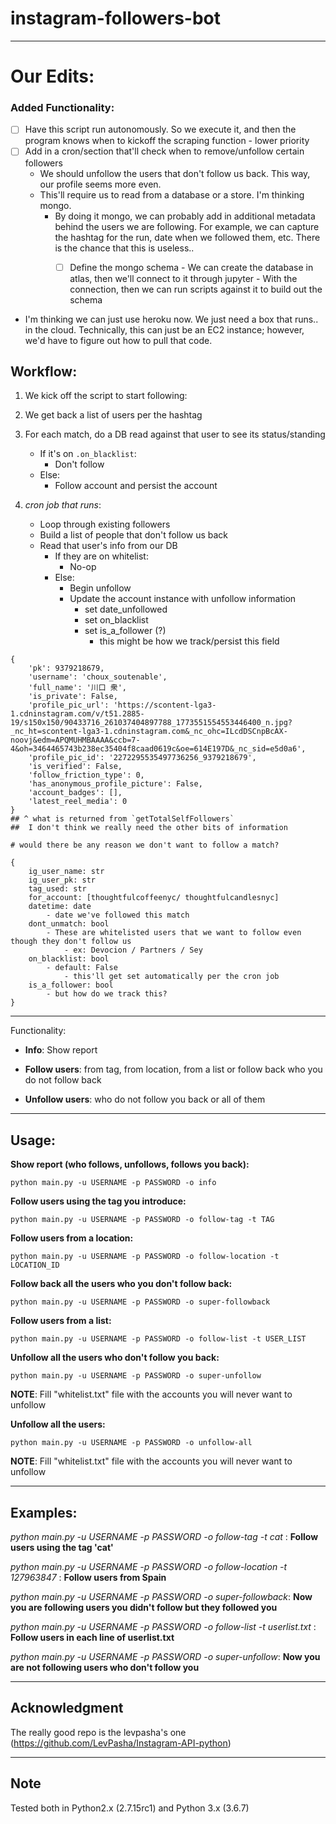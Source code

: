 # instagram-followers-bot

---

# Our Edits:

### Added Functionality:

* [ ] Have this script run autonomously. So we execute it, and then the program knows when to kickoff the scraping
  function
        - lower priority
* [ ] Add in a cron/section that'll check when to remove/unfollow certain followers
    - We should unfollow the users that don't follow us back. This way, our profile seems more even.
    - This'll require us to read from a database or a store. I'm thinking mongo.
        - By doing it mongo, we can probably add in additional metadata behind the users we are following. For example,
          we can capture the hashtag for the run, date when we followed them, etc. There is the chance that this is useless..
          * [ ] Define the mongo schema
                - We can create the database in atlas, then we'll connect to it through jupyter
                - With the connection, then we can run scripts against it to build out the schema
            

- I'm thinking we can just use heroku now. We just need a box that runs.. in the cloud. Technically, this can just be an EC2 instance; however, we'd have to figure out how to pull that code.

 
## Workflow:
1. We kick off the script to start following:
2. We get back a list of users per the hashtag
3. For each match, do a DB read against that user to see its status/standing
    - If it's on `.on_blacklist`:
        - Don't follow
    - Else:
        - Follow account and persist the account
    
5. _cron job that runs_:
    - Loop through existing followers
    - Build a list of people that don't follow us back
    - Read that user's info from our DB 
        - If they are on whitelist:
            - No-op
        - Else:
            - Begin unfollow
            - Update the account instance with unfollow information
                - set date_unfollowed
                - set on_blacklist
                - set is_a_follower (?)
                    - this might be how we track/persist this field
            

```
{
    'pk': 9379218679,
    'username': 'choux_soutenable',
    'full_name': '川口 衆',
    'is_private': False,
    'profile_pic_url': 'https://scontent-lga3-1.cdninstagram.com/v/t51.2885-19/s150x150/90433716_261037404897788_1773551554553446400_n.jpg?_nc_ht=scontent-lga3-1.cdninstagram.com&_nc_ohc=ILcdDSCnpBcAX-noovj&edm=APQMUHMBAAAA&ccb=7-4&oh=3464465743b238ec35404f8caad0619c&oe=614E197D&_nc_sid=e5d0a6',
    'profile_pic_id': '2272295535497736256_9379218679', 
    'is_verified': False, 
    'follow_friction_type': 0,
    'has_anonymous_profile_picture': False,
    'account_badges': [],
    'latest_reel_media': 0
}
## ^ what is returned from `getTotalSelfFollowers`
##  I don't think we really need the other bits of information

# would there be any reason we don't want to follow a match?

{
    ig_user_name: str
    ig_user_pk: str
    tag_used: str
    for_account: [thoughtfulcoffeenyc/ thoughtfulcandlesnyc]
    datetime: date
        - date we've followed this match
    dont_unmatch: bool
        - These are whitelisted users that we want to follow even though they don't follow us
            - ex: Devocion / Partners / Sey
    on_blacklist: bool
        - default: False
            - this'll get set automatically per the cron job
    is_a_follower: bool
        - but how do we track this?
}
```
            

---

Functionality:

- **Info**: Show report

- **Follow users**: from tag, from location, from a list or follow back who you do not follow back

- **Unfollow users**: who do not follow you back or all of them

---------------------

## Usage:

**Show report (who follows, unfollows, follows you back):**

```
python main.py -u USERNAME -p PASSWORD -o info
```

**Follow users using the tag you introduce:**

```
python main.py -u USERNAME -p PASSWORD -o follow-tag -t TAG
```

**Follow users from a location:**

```
python main.py -u USERNAME -p PASSWORD -o follow-location -t LOCATION_ID
```

**Follow back all the users who you don't follow back:**

```
python main.py -u USERNAME -p PASSWORD -o super-followback
```

**Follow users from a list:**

```
python main.py -u USERNAME -p PASSWORD -o follow-list -t USER_LIST
```

**Unfollow all the users who don't follow you back:**

```
python main.py -u USERNAME -p PASSWORD -o super-unfollow
```

**NOTE**: Fill "whitelist.txt" file with the accounts you will never want to unfollow

**Unfollow all the users:**

```
python main.py -u USERNAME -p PASSWORD -o unfollow-all
```

**NOTE**: Fill "whitelist.txt" file with the accounts you will never want to unfollow

---------------------

## Examples:

*python main.py -u USERNAME -p PASSWORD -o follow-tag -t cat* : **Follow users using the tag 'cat'**

*python main.py -u USERNAME -p PASSWORD -o follow-location -t 127963847* : **Follow users from Spain**

*python main.py -u USERNAME -p PASSWORD -o super-followback*: **Now you are following users you didn't follow but they
followed you**

*python main.py -u USERNAME -p PASSWORD -o follow-list -t userlist.txt* : **Follow users in each line of userlist.txt**

*python main.py -u USERNAME -p PASSWORD -o super-unfollow*: **Now you are not following users who don't follow you**


---------------------

## Acknowledgment

The really good repo is the levpasha's one (https://github.com/LevPasha/Instagram-API-python)

---------------------

## Note

Tested both in Python2.x (2.7.15rc1) and Python 3.x (3.6.7)